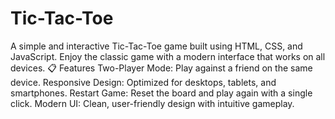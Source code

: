 # Tic-Tac-Toe
A simple and interactive Tic-Tac-Toe game built using HTML, CSS, and JavaScript. Enjoy the classic game with a modern interface that works on all devices.
📋 Features
Two-Player Mode: Play against a friend on the same device.
Responsive Design: Optimized for desktops, tablets, and smartphones.
Restart Game: Reset the board and play again with a single click.
Modern UI: Clean, user-friendly design with intuitive gameplay.
